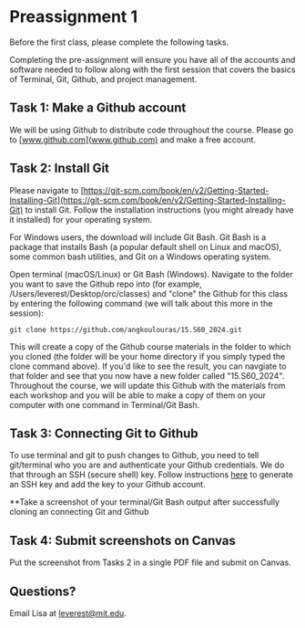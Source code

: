 # Preassignment 1

Before the first class, please complete the following tasks. 

Completing the pre-assignment will ensure you have all of the accounts and software needed to follow along with the first session that covers the basics of Terminal, Git, Github, and project management.

## Task 1: Make a Github account

We will be using Github to distribute code throughout the course. Please go to [www.github.com](www.github.com) and make a free account.

## Task 2: Install Git

Please navigate to [https://git-scm.com/book/en/v2/Getting-Started-Installing-Git](https://git-scm.com/book/en/v2/Getting-Started-Installing-Git) to install Git. Follow the installation instructions (you might already have it installed) for your operating system.

For Windows users, the download will include Git Bash. Git Bash is a package that installs Bash (a popular default shell on Linux and macOS), some common bash utilities, and Git on a Windows operating system. 

Open terminal (macOS/Linux) or Git Bash (Windows). Navigate to the folder you want to save the Github repo into (for example, /Users/leverest/Desktop/orc/classes) and "clone" the Github for this class by entering the following command (we will talk about this more in the session):

`git clone https://github.com/angkoulouras/15.S60_2024.git`

This will create a copy of the Github course materials in the folder to which you cloned (the folder will be your home directory if you simply typed the clone command above). If you'd like to see the result, you can navgiate to that folder and see that you now have a new folder called "15.S60_2024". Throughout the course, we will update this Github with the materials from each workshop and you will be able to make a copy of them on your computer with one command in Terminal/Git Bash. 

## Task 3: Connecting Git to Github 

To use terminal and git to push changes to Github, you need to tell git/terminal who you are and authenticate your Github credentials. We do that through an SSH (secure shell) key. Follow instructions [here](https://docs.github.com/en/authentication/connecting-to-github-with-ssh) to generate an SSH key and add the key to your Github account.

**Take a screenshot of your terminal/Git Bash output after successfully cloning an connecting Git and Github

## Task 4: Submit screenshots on Canvas

Put the screenshot from Tasks 2 in a single PDF file and submit on Canvas. 

## Questions? 

Email Lisa at leverest@mit.edu.
